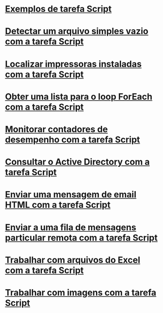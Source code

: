 # [Exemplos de tarefa Script](script-task-examples.md)
# [Detectar um arquivo simples vazio com a tarefa Script](detecting-an-empty-flat-file-with-the-script-task.md)
# [Localizar impressoras instaladas com a tarefa Script](finding-installed-printers-with-the-script-task.md)
# [Obter uma lista para o loop ForEach com a tarefa Script](gathering-a-list-for-the-foreach-loop-with-the-script-task.md)
# [Monitorar contadores de desempenho com a tarefa Script](monitoring-performance-counters-with-the-script-task.md)
# [Consultar o Active Directory com a tarefa Script](querying-the-active-directory-with-the-script-task.md)
# [Enviar uma mensagem de email HTML com a tarefa Script](sending-an-html-mail-message-with-the-script-task.md)
# [Enviar a uma fila de mensagens particular remota com a tarefa Script](sending-to-a-remote-private-message-queue-with-the-script-task.md)
# [Trabalhar com arquivos do Excel com a tarefa Script](working-with-excel-files-with-the-script-task.md)
# [Trabalhar com imagens com a tarefa Script](working-with-images-with-the-script-task.md)
